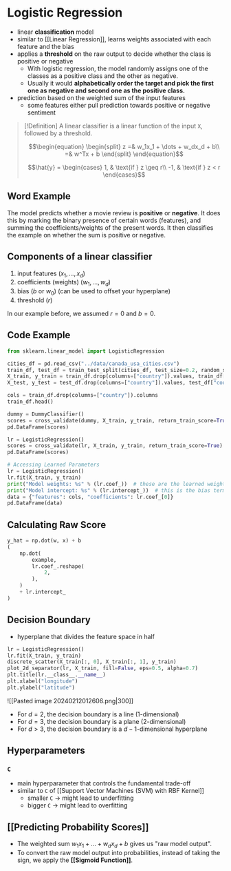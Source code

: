 # Logistic Regression
- linear **classification** model
- similar to [[Linear Regression]], learns weights associated with each feature and the bias
- applies a **threshold** on the raw output to decide whether the class is positive or negative
	- With logistic regression, the model randomly assigns one of the classes as a positive class and the other as negative. 
    - Usually it would **alphabetically order the target and pick the first one as negative and second one as the positive class.**
- prediction based on the weighted sum of the input features
	- some features either pull prediction towards positive or negative sentiment

> [!Definition]
> A linear classifier is a linear function of the input `X`, followed by a threshold. 
>
> $$\begin{equation}
> \begin{split}
> z =& w_1x_1 + \dots + w_dx_d + b\\
> =& w^Tx + b
> \end{split}
> \end{equation}$$
>
> $$\hat{y} = \begin{cases}
> 	1, & \text{if } z \geq r\\
>    -1, & \text{if } z < r 
>    \end{cases}$$
## Word Example
The model predicts whether a movie review is **positive** or **negative**. It does this by marking the binary presence of certain words (features), and summing the coefficients/weights of the present words. It then classifies the example on whether the sum is positive or negative.
## Components of a linear classifier

1. input features ($x_1, \dots, x_d$)
2. coefficients (weights) ($w_1, \dots, w_d$)
3. bias ($b$ or $w_0$) (can be used to offset your hyperplane)
4. threshold ($r$)

In our example before, we assumed $r=0$ and $b=0$.

## Code Example
```python
from sklearn.linear_model import LogisticRegression

cities_df = pd.read_csv("../data/canada_usa_cities.csv")
train_df, test_df = train_test_split(cities_df, test_size=0.2, random_state=123)
X_train, y_train = train_df.drop(columns=["country"]).values, train_df["country"].values
X_test, y_test = test_df.drop(columns=["country"]).values, test_df["country"].values

cols = train_df.drop(columns=["country"]).columns
train_df.head()

dummy = DummyClassifier()
scores = cross_validate(dummy, X_train, y_train, return_train_score=True)
pd.DataFrame(scores)

lr = LogisticRegression()
scores = cross_validate(lr, X_train, y_train, return_train_score=True)
pd.DataFrame(scores)

# Accessing Learned Parameters
lr = LogisticRegression()
lr.fit(X_train, y_train)
print("Model weights: %s" % (lr.coef_))  # these are the learned weights
print("Model intercept: %s" % (lr.intercept_))  # this is the bias term
data = {"features": cols, "coefficients": lr.coef_[0]}
pd.DataFrame(data)
```
## Calculating Raw Score
```python
y_hat = np.dot(w, x) + b
(
    np.dot(
        example,
        lr.coef_.reshape(
            2,
        ),
    )
    + lr.intercept_
)
```
## Decision Boundary
- hyperplane that divides the feature space in half
```python
lr = LogisticRegression()
lr.fit(X_train, y_train)
discrete_scatter(X_train[:, 0], X_train[:, 1], y_train)
plot_2d_separator(lr, X_train, fill=False, eps=0.5, alpha=0.7)
plt.title(lr.__class__.__name__)
plt.xlabel("longitude")
plt.ylabel("latitude")
```
![[Pasted image 20240212012606.png|300]]
- For $d=2$, the decision boundary is a line (1-dimensional)
- For $d=3$, the decision boundary is a plane (2-dimensional)
- For $d\gt 3$, the decision boundary is a $d-1$-dimensional hyperplane
## Hyperparameters
### `C`
- main hyperparameter that controls the fundamental trade-off
- similar to `C` of [[Support Vector Machines (SVM) with RBF Kernel]]
	- smaller `C` -> might lead to underfitting
	- bigger `C` -> might lead to overfitting
## [[Predicting Probability Scores]]
- The weighted sum $w_1x_1 + \dots + w_dx_d + b$ gives us "raw model output".
- To convert the raw model output into probabilities, instead of taking the sign, we apply the **[[Sigmoid Function]]**.